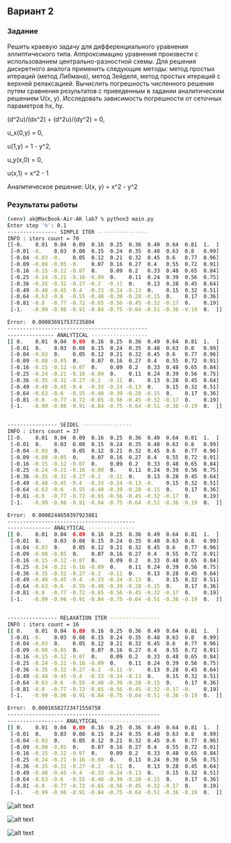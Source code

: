 ## Вариант 2

### Задание
Решить краевую задачу для дифференциального уравнения эллиптического типа. Аппроксимацию уравнения произвести с использованием центрально-разностной схемы. Для решения дискретного аналога применить следующие методы: метод простых итераций (метод Либмана), метод Зейделя, метод простых итераций с верхней релаксацией. Вычислить погрешность численного решения путем сравнения результатов с приведенным в задании аналитическим решением U(x, y). Исследовать зависимость погрешности от сеточных параметров hx, hy.

(d^2u)/(dx^2) + (d^2u)/(dy^2) = 0,

u_x(0,y) = 0,

u(1,y) = 1 - y^2,

u_y(x,0) = 0,

u(x,1) = x^2 - 1

Аналитическое решение:
U(x, y) = x^2 - y^2

### Результаты работы

```bash
(venv) ak@MacBook-Air-AK lab7 % python3 main.py
Enter step 'h': 0.1
---------------- SIMPLE ITER ----------------
INFO : iters count = 70
[[-0.    0.01  0.04  0.09  0.16  0.25  0.36  0.49  0.64  0.81  1.  ]
 [-0.01 -0.    0.03  0.08  0.15  0.24  0.35  0.48  0.63  0.8   0.99]
 [-0.04 -0.03 -0.    0.05  0.12  0.21  0.32  0.45  0.6   0.77  0.96]
 [-0.09 -0.08 -0.05 -0.    0.07  0.16  0.27  0.4   0.55  0.72  0.91]
 [-0.16 -0.15 -0.12 -0.07  0.    0.09  0.2   0.33  0.48  0.65  0.84]
 [-0.25 -0.24 -0.21 -0.16 -0.09  0.    0.11  0.24  0.39  0.56  0.75]
 [-0.36 -0.35 -0.32 -0.27 -0.2  -0.11  0.    0.13  0.28  0.45  0.64]
 [-0.49 -0.48 -0.45 -0.4  -0.33 -0.24 -0.13  0.    0.15  0.32  0.51]
 [-0.64 -0.63 -0.6  -0.55 -0.48 -0.39 -0.28 -0.15  0.    0.17  0.36]
 [-0.81 -0.8  -0.77 -0.72 -0.65 -0.56 -0.45 -0.32 -0.17  0.    0.19]
 [-1.   -0.99 -0.96 -0.91 -0.84 -0.75 -0.64 -0.51 -0.36 -0.19  0.  ]]

Error:  0.000836917537235804
---------------------------------------------
--------------- ANALYTICAL ------------------
[[ 0.    0.01  0.04  0.09  0.16  0.25  0.36  0.49  0.64  0.81  1.  ]
 [-0.01  0.    0.03  0.08  0.15  0.24  0.35  0.48  0.63  0.8   0.99]
 [-0.04 -0.03  0.    0.05  0.12  0.21  0.32  0.45  0.6   0.77  0.96]
 [-0.09 -0.08 -0.05  0.    0.07  0.16  0.27  0.4   0.55  0.72  0.91]
 [-0.16 -0.15 -0.12 -0.07  0.    0.09  0.2   0.33  0.48  0.65  0.84]
 [-0.25 -0.24 -0.21 -0.16 -0.09  0.    0.11  0.24  0.39  0.56  0.75]
 [-0.36 -0.35 -0.32 -0.27 -0.2  -0.11  0.    0.13  0.28  0.45  0.64]
 [-0.49 -0.48 -0.45 -0.4  -0.33 -0.24 -0.13  0.    0.15  0.32  0.51]
 [-0.64 -0.63 -0.6  -0.55 -0.48 -0.39 -0.28 -0.15  0.    0.17  0.36]
 [-0.81 -0.8  -0.77 -0.72 -0.65 -0.56 -0.45 -0.32 -0.17  0.    0.19]
 [-1.   -0.99 -0.96 -0.91 -0.84 -0.75 -0.64 -0.51 -0.36 -0.19  0.  ]]


---------------- SEIDEL ----------------
INFO : iters count = 37
[[-0.    0.01  0.04  0.09  0.16  0.25  0.36  0.49  0.64  0.81  1.  ]
 [-0.01  0.    0.03  0.08  0.15  0.24  0.35  0.48  0.63  0.8   0.99]
 [-0.04 -0.03  0.    0.05  0.12  0.21  0.32  0.45  0.6   0.77  0.96]
 [-0.09 -0.08 -0.05  0.    0.07  0.16  0.27  0.4   0.55  0.72  0.91]
 [-0.16 -0.15 -0.12 -0.07  0.    0.09  0.2   0.33  0.48  0.65  0.84]
 [-0.25 -0.24 -0.21 -0.16 -0.09  0.    0.11  0.24  0.39  0.56  0.75]
 [-0.36 -0.35 -0.32 -0.27 -0.2  -0.11  0.    0.13  0.28  0.45  0.64]
 [-0.49 -0.48 -0.45 -0.4  -0.33 -0.24 -0.13 -0.    0.15  0.32  0.51]
 [-0.64 -0.63 -0.6  -0.55 -0.48 -0.39 -0.28 -0.15  0.    0.17  0.36]
 [-0.81 -0.8  -0.77 -0.72 -0.65 -0.56 -0.45 -0.32 -0.17  0.    0.19]
 [-1.   -0.99 -0.96 -0.91 -0.84 -0.75 -0.64 -0.51 -0.36 -0.19  0.  ]]

Error:  0.0008244650397923881
-----------------------------------------
-------------- ANALYTICAL ---------------
[[ 0.    0.01  0.04  0.09  0.16  0.25  0.36  0.49  0.64  0.81  1.  ]
 [-0.01  0.    0.03  0.08  0.15  0.24  0.35  0.48  0.63  0.8   0.99]
 [-0.04 -0.03  0.    0.05  0.12  0.21  0.32  0.45  0.6   0.77  0.96]
 [-0.09 -0.08 -0.05  0.    0.07  0.16  0.27  0.4   0.55  0.72  0.91]
 [-0.16 -0.15 -0.12 -0.07  0.    0.09  0.2   0.33  0.48  0.65  0.84]
 [-0.25 -0.24 -0.21 -0.16 -0.09  0.    0.11  0.24  0.39  0.56  0.75]
 [-0.36 -0.35 -0.32 -0.27 -0.2  -0.11  0.    0.13  0.28  0.45  0.64]
 [-0.49 -0.48 -0.45 -0.4  -0.33 -0.24 -0.13  0.    0.15  0.32  0.51]
 [-0.64 -0.63 -0.6  -0.55 -0.48 -0.39 -0.28 -0.15  0.    0.17  0.36]
 [-0.81 -0.8  -0.77 -0.72 -0.65 -0.56 -0.45 -0.32 -0.17  0.    0.19]
 [-1.   -0.99 -0.96 -0.91 -0.84 -0.75 -0.64 -0.51 -0.36 -0.19  0.  ]]


---------------- RELAXATION ITER ----------------
INFO : iters count = 16
[[ 0.    0.01  0.04  0.09  0.16  0.25  0.36  0.49  0.64  0.81  1.  ]
 [-0.01 -0.    0.03  0.08  0.15  0.24  0.35  0.48  0.63  0.8   0.99]
 [-0.04 -0.03  0.    0.05  0.12  0.21  0.32  0.45  0.6   0.77  0.96]
 [-0.09 -0.08 -0.05  0.    0.07  0.16  0.27  0.4   0.55  0.72  0.91]
 [-0.16 -0.15 -0.12 -0.07  0.    0.09  0.2   0.33  0.48  0.65  0.84]
 [-0.25 -0.24 -0.21 -0.16 -0.09  0.    0.11  0.24  0.39  0.56  0.75]
 [-0.36 -0.35 -0.32 -0.27 -0.2  -0.11 -0.    0.13  0.28  0.45  0.64]
 [-0.49 -0.48 -0.45 -0.4  -0.33 -0.24 -0.13  0.    0.15  0.32  0.51]
 [-0.64 -0.63 -0.6  -0.55 -0.48 -0.39 -0.28 -0.15  0.    0.17  0.36]
 [-0.81 -0.8  -0.77 -0.72 -0.65 -0.56 -0.45 -0.32 -0.17 -0.    0.19]
 [-1.   -0.99 -0.96 -0.91 -0.84 -0.75 -0.64 -0.51 -0.36 -0.19  0.  ]]

Error:  0.00016582723471558758
-------------------------------------------------
------------------ ANALYTICAL -------------------
[[ 0.    0.01  0.04  0.09  0.16  0.25  0.36  0.49  0.64  0.81  1.  ]
 [-0.01  0.    0.03  0.08  0.15  0.24  0.35  0.48  0.63  0.8   0.99]
 [-0.04 -0.03  0.    0.05  0.12  0.21  0.32  0.45  0.6   0.77  0.96]
 [-0.09 -0.08 -0.05  0.    0.07  0.16  0.27  0.4   0.55  0.72  0.91]
 [-0.16 -0.15 -0.12 -0.07  0.    0.09  0.2   0.33  0.48  0.65  0.84]
 [-0.25 -0.24 -0.21 -0.16 -0.09  0.    0.11  0.24  0.39  0.56  0.75]
 [-0.36 -0.35 -0.32 -0.27 -0.2  -0.11  0.    0.13  0.28  0.45  0.64]
 [-0.49 -0.48 -0.45 -0.4  -0.33 -0.24 -0.13  0.    0.15  0.32  0.51]
 [-0.64 -0.63 -0.6  -0.55 -0.48 -0.39 -0.28 -0.15  0.    0.17  0.36]
 [-0.81 -0.8  -0.77 -0.72 -0.65 -0.56 -0.45 -0.32 -0.17  0.    0.19]
 [-1.   -0.99 -0.96 -0.91 -0.84 -0.75 -0.64 -0.51 -0.36 -0.19  0.  ]]
```

![alt text](https://github.com/san-kir-k/80-406b-19/blob/kireev-lab7/lab7/screen1.png)

![alt text](https://github.com/san-kir-k/80-406b-19/blob/kireev-lab7/lab7/screen2.png)

![alt text](https://github.com/san-kir-k/80-406b-19/blob/kireev-lab7/lab7/screen3.png)
